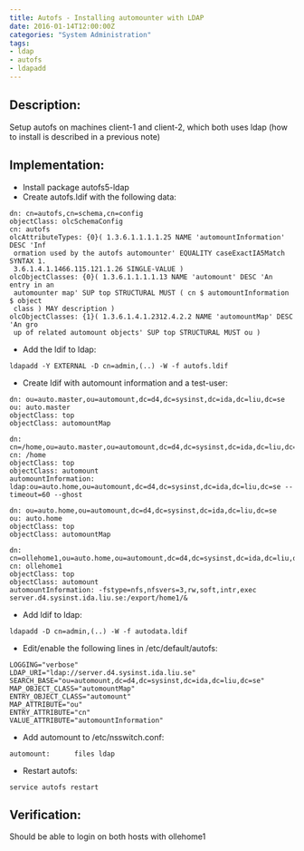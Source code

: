```yaml
---
title: Autofs - Installing automounter with LDAP
date: 2016-01-14T12:00:00Z
categories: "System Administration"
tags:
- ldap
- autofs
- ldapadd
---
```

## Description:
Setup autofs on machines client-1 and client-2, which both uses ldap (how to install is described in a previous note)

## Implementation:
- Install package autofs5-ldap
- Create autofs.ldif with the following data:

~~~
dn: cn=autofs,cn=schema,cn=config
objectClass: olcSchemaConfig
cn: autofs
olcAttributeTypes: {0}( 1.3.6.1.1.1.1.25 NAME 'automountInformation' DESC 'Inf
 ormation used by the autofs automounter' EQUALITY caseExactIA5Match SYNTAX 1.
 3.6.1.4.1.1466.115.121.1.26 SINGLE-VALUE )
olcObjectClasses: {0}( 1.3.6.1.1.1.1.13 NAME 'automount' DESC 'An entry in an
 automounter map' SUP top STRUCTURAL MUST ( cn $ automountInformation $ object
 class ) MAY description )
olcObjectClasses: {1}( 1.3.6.1.4.1.2312.4.2.2 NAME 'automountMap' DESC 'An gro
 up of related automount objects' SUP top STRUCTURAL MUST ou )
~~~

- Add the ldif to ldap:

~~~
ldapadd -Y EXTERNAL -D cn=admin,(..) -W -f autofs.ldif
~~~

- Create ldif with automount information and a test-user:

~~~
dn: ou=auto.master,ou=automount,dc=d4,dc=sysinst,dc=ida,dc=liu,dc=se
ou: auto.master
objectClass: top
objectClass: automountMap

dn: cn=/home,ou=auto.master,ou=automount,dc=d4,dc=sysinst,dc=ida,dc=liu,dc=se
cn: /home
objectClass: top
objectClass: automount
automountInformation: ldap:ou=auto.home,ou=automount,dc=d4,dc=sysinst,dc=ida,dc=liu,dc=se --timeout=60 --ghost

dn: ou=auto.home,ou=automount,dc=d4,dc=sysinst,dc=ida,dc=liu,dc=se
ou: auto.home
objectClass: top
objectClass: automountMap

dn: cn=ollehome1,ou=auto.home,ou=automount,dc=d4,dc=sysinst,dc=ida,dc=liu,dc=se
cn: ollehome1
objectClass: top
objectClass: automount
automountInformation: -fstype=nfs,nfsvers=3,rw,soft,intr,exec server.d4.sysinst.ida.liu.se:/export/home1/&
~~~

- Add ldif to ldap:

~~~
ldapadd -D cn=admin,(..) -W -f autodata.ldif
~~~

- Edit/enable the following lines in /etc/default/autofs:

~~~
LOGGING="verbose"
LDAP_URI="ldap://server.d4.sysinst.ida.liu.se"
SEARCH_BASE="ou=automount,dc=d4,dc=sysinst,dc=ida,dc=liu,dc=se"
MAP_OBJECT_CLASS="automountMap"
ENTRY_OBJECT_CLASS="automount"
MAP_ATTRIBUTE="ou"
ENTRY_ATTRIBUTE="cn"
VALUE_ATTRIBUTE="automountInformation"
~~~

- Add automount to /etc/nsswitch.conf:

~~~
automount:      files ldap
~~~

- Restart autofs:

~~~
service autofs restart
~~~

## Verification:
Should be able to login on both hosts with ollehome1


